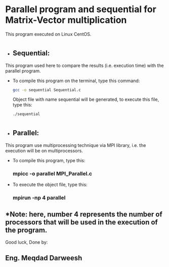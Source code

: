 # Parallel program and sequential for Matrix-Vector multiplication
This program executed on Linux CentOS.
#
* ## Sequential:
This program used here to compare the results (i.e. execution time) with the parallel program.
- To compile this program on the terminal, type this command:
  ```sh
  gcc -o sequential Sequential.c
  ```
  Object file with name sequential will be generated, to execute this file, type this:
  ```sh
  ./sequential
  ```
  #
* ## Parallel:
This program use multiprocessing technique via MPI library, i.e. the execution will be on multiprocessors.
- To compile this program, type this:
  ### mpicc -o parallel MPI_Parallel.c
- To execute the object file, type this:
  ### mpirun -np 4 parallel
*Note: here, number 4 represents the number of processors that will be used in the execution of the program.
------------------------------------------------

  Good luck,
  Done by:
  ## Eng. Meqdad Darweesh
